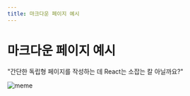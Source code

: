 ```yaml
---
title: 마크다운 페이지 예시
---
```


# 마크다운 페이지 예시

"간단한 독립형 페이지를 작성하는 데 React는 소잡는 칼 아닐까요?"

![meme](https://i.namu.wiki/i/JGShOmyvKIit6RFmZFFoGW5gxG9hMhBrfqgAdL1rw169FkU8GNettI3L5GG9ttNd90ZC8GaIMLGX6OSZJ44Dj8TXunQH5UxhEQvowHKHlwEwMNITwi5_r-3Y5S3MU3N4VHlsKwyxvPyYbtDB1LDMjA.webp)
